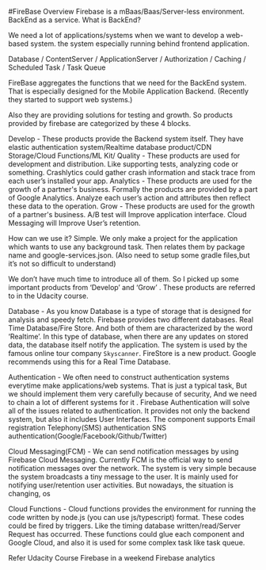 #FireBase Overview
Firebase is a mBaas/Baas/Server-less environment. BackEnd as a service.
What is BackEnd? 

We need a lot of applications/systems when we want to develop a web-based system. 
the system especially running behind frontend application. 

Database / ContentServer / ApplicationServer / Authorization / Caching / Scheduled Task / Task Queue

FireBase aggregates the functions that we need for the BackEnd system. That is especially designed for the Mobile Application Backend. (Recently they started to support web systems.)

Also they are providing solutions for testing and growth. So products provided by firebase are categorized by these 4 blocks.

Develop - These products provide the Backend system itself. They have elastic authentication system/Realtime database product/CDN Storage/Cloud Functions/ML Kit/
Quality - These products are used for development and distribution. Like supporting tests, analyzing code or something. Crashlytics could gather crash information and stack trace from each user’s installed your app.
Analytics - These products are used for the growth of a partner's business. Formally the products are provided by a part of Google Analytics. Analyze each user’s action and attributes then reflect these data to the operation.
Grow - These products are used for the growth of a partner's business. A/B test will Improve application interface. Cloud Messaging will Improve User’s retention.

How can we use it? Simple. We only make a project for the application which wants to use any background task. Then relates them by package name and google-services.json. (Also need to setup some gradle files,but it’s not so difficult to understand)


We don’t have much time to introduce all of them. So I picked up some important products from ‘Develop’ and ‘Grow’ . These products are referred to in the Udacity course.

Database - As you know Database is a type of storage that is designed for analysis and speedy fetch. Firebase provides two different databases. Real Time Database/Fire Store.
And both of them are characterized by the word ‘Realtime’. In this type of database, when there are any updates on stored data, the database itself notify the application. The system is used by the famous online tour company `Skyscanner`. FireStore is a new product. Google recommends using this for a Real Time Database.

Authentication - We often need to construct authentication systems everytime make applications/web systems. That is just a typical task, But we should implement them very carefully because of security,  And we need to chain a lot of different systems for it 
. Firebase Authentication will solve all of the issues related to authentication. It provides not only the backend system, but also it includes User Interfaces. The component supports 
Email registration
Telephony(SMS) authentication
SNS authentication(Google/Facebook/Github/Twitter)

Cloud Messaging(FCM) -  We can send notification messages by using Firebase Cloud Messaging. Currently FCM is the official way to send notification messages over the network. The system is very simple because the system broadcasts a tiny message to the user. It is mainly used for notifying user/retention user activities. But nowadays, the situation is changing, os 

Cloud Functions - Cloud functions provides the environment for running the code written by node.js (you can use js/typescript) format. These codes could be fired by triggers. Like the timing database written/read/Server Request has occurred. 
These functions could glue each component and Google Cloud, and also it is used for some complex task like task queue.  

Refer Udacity Course
Firebase in a weekend
Firebase analytics
